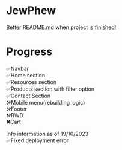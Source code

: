 # JewPhew
Better README.md when project is finished!

# Progress
✅Navbar
<br>
✅Home section
<br>
✅Resources section
<br>
✅Products section with filter option
<br>
✅Contact Section
<br>
⚒️Mobile menu(rebuilding logic)
<br>
⚒️Footer
<br>
⚒️RWD
<br>
❌Cart

Info information as of 19/10/2023
<br>
✅Fixed deployment error